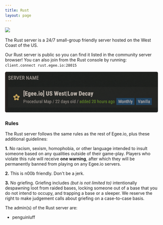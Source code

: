 ```yaml
---
title: Rust
layout: page
---
```


<img src="/public/rust_rules.jpeg"/>

The Rust server is a 24/7 small-group friendly server hosted on the West Coast of the US.

Our Rust server is public so you can find it listed in the community server browser! You can also join from the Rust console by running: `client.connect rust.egee.io:28015`

![Server Name](/src/public/Roundedbannervanillarust.png)

### Rules

The Rust server follows the same rules as the rest of Egee.io, plus these additional guidelines:

**1.** No racism, sexism, homophobia, or other language intended to insult someone based on any qualities outside of their game-play. Players who violate this rule will receive **one warning**, after which they will be permanently banned from playing on any Egee.io servers.

**2.** This is n00b friendly. Don't be a jerk.

**3.** No griefing. Griefing includes *(but is not limited to)* intentionally despawning loot from raided bases, locking someone out of a base that you do not intend to occupy, and trapping a base or a sleeper. We reserve the right to make judgement calls about griefing on a case-to-case basis.

The admin(s) of the Rust server are:
* penguinluff

